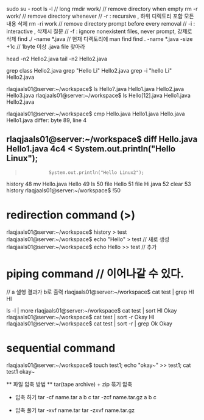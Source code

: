 sudo su - root
ls -l 			// long
rmdir work/		// remove directory when empty
rm -r work/		// remove directory whenever
				// -r : recursive , 하위 디렉토리 포함 모든 내용 삭제
rm -ri work		// remove directory prompt before every removal 
// -i : interactive	, 삭제시 질문
// -f : ignore nonexistent files, never prompt, 강제로 삭제
find ./ -name *.java // 현재 디렉토리에
man find
find . -name *.java -size +1c	// 1byte 이상 .java file 찾아라

head -n2 Hello2.java
tail -n2 Hello2.java

grep class Hello2.java
grep "Hello Li" Hello2.java
grep -i "hello Li" Hello2.java

rlaqjaals01@server:~/workspace$ ls Hello?.java
Hello1.java  Hello2.java  Hello3.java
rlaqjaals01@server:~/workspace$ ls Hello[12].java
Hello1.java  Hello2.java

rlaqjaals01@server:~/workspace$ cmp Hello.java Hello1.java
Hello.java Hello1.java differ: byte 89, line 4

rlaqjaals01@server:~/workspace$ diff Hello.java Hello1.java
4c4
<               System.out.println("Hello Linux");
---
>               System.out.println("Hello Linux2");



history
   48  mv Hello.java Hello
   49  ls
   50  file Hello
   51  file Hi.java
   52  clear
   53  history
rlaqjaals01@server:~/workspace$ !50

# redirection command (>)
rlaqjaals01@server:~/workspace$ history > test
rlaqjaals01@server:~/workspace$ echo "Hello" > test // 새로 생성
rlaqjaals01@server:~/workspace$ echo Hello >> test 	// 추가

# piping command // 이어나갈 수 있다.
// a 샐행 결과가 b로 출력
rlaqjaals01@server:~/workspace$ cat test | grep HI
HI

ls -l | more
rlaqjaals01@server:~/workspace$ cat test | sort
HI
Okay
rlaqjaals01@server:~/workspace$ cat test | sort -r
Okay
HI
rlaqjaals01@server:~/workspace$ cat test | sort -r | grep Ok
Okay

# sequential command
rlaqjaals01@server:~/workspace$ touch test1; echo "okay~" >> test1; cat test1
okay~



** 파일 압축 방법 **
tar(tape archive) + zip
		묶기			압축

* 압축 하기
tar -cf name.tar a b c
tar -zcf name.tar.gz a b c

* 압축 풀기
tar -xvf name.tar
tar -zxvf name.tar.gz


